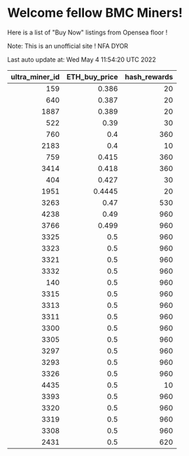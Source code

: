 # Welcome fellow BMC Miners!
Here is a list of "Buy Now" listings from Opensea floor !

Note: This is an unofficial site ! NFA DYOR


Last auto update at: Wed May  4 11:54:20 UTC 2022


|   ultra_miner_id |   ETH_buy_price |   hash_rewards |
|-----------------:|----------------:|---------------:|
|              159 |          0.386  |             20 |
|              640 |          0.387  |             20 |
|             1887 |          0.389  |             20 |
|              522 |          0.39   |             30 |
|              760 |          0.4    |            360 |
|             2183 |          0.4    |             10 |
|              759 |          0.415  |            360 |
|             3414 |          0.418  |            360 |
|              404 |          0.427  |             30 |
|             1951 |          0.4445 |             20 |
|             3263 |          0.47   |            530 |
|             4238 |          0.49   |            960 |
|             3766 |          0.499  |            960 |
|             3325 |          0.5    |            960 |
|             3323 |          0.5    |            960 |
|             3321 |          0.5    |            960 |
|             3332 |          0.5    |            960 |
|              140 |          0.5    |            960 |
|             3315 |          0.5    |            960 |
|             3313 |          0.5    |            960 |
|             3311 |          0.5    |            960 |
|             3300 |          0.5    |            960 |
|             3305 |          0.5    |            960 |
|             3297 |          0.5    |            960 |
|             3293 |          0.5    |            960 |
|             3326 |          0.5    |            960 |
|             4435 |          0.5    |             10 |
|             3393 |          0.5    |            960 |
|             3320 |          0.5    |            960 |
|             3319 |          0.5    |            960 |
|             3308 |          0.5    |            960 |
|             2431 |          0.5    |            620 |